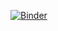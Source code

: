 [![Binder](https://mybinder.org/badge_logo.svg)](https://mybinder.org/v2/gh/cannin/graph_neural_network_drug_response/57cb0b244dfffe26396d1b3e868df971cb57122c)
